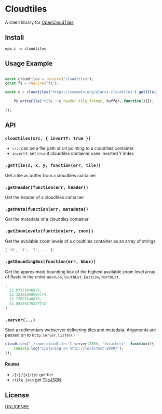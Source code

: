 # Cloudtiles

A client library for [OpenCloudTiles](https://github.com/OpenCloudTiles/opencloudtiles-specification)

## Install

`npm i -s cloudtiles`

## Usage Example

``` js

const cloudtiles = require("cloudtiles");
const fs = require("fs");

const c = cloudtiles("https://example.org/planet.cloudtiles").getTile(z,x,y, function(err, buffer){
	
	fs.writeFile("tile."+c.header.tile_format, buffer, function(){});
	
});

```

## API

### `cloudtiles(src, { invertY: true })`

* `src`: can be a file path or url pointing to a cloudtiles container.
* `invertY`: set `true` if cloudtiles container uses inverted Y index

### `.getTile(z, x, y, function(err, tile))`

Get a tile as buffer from a cloudtiles container

### `.getHeader(function(err, header))`

Get the header of a cloudtiles container

### `.getMeta(function(err, metadata))`

Get the metadata of a cloudtiles container

### `.getZoomLevels(function(err, zoom))`

Get the available zoom levels of a cloudtiles container as an array of strings

``` js
[ '0', '1', '2', ... ];
```

### `.getBoundingBox(function(err, bbox))`

Get the approximate bounding box of the highest available zoom level array of floats in the order `WestLon`, `SouthLat`, `EastLon`, `NorthLat`.

``` js
[
  13.07373046875,
  52.32191088594773,
  13.77685546875,
  52.68304276227742
]
```

### `.server(...)`

Start a rudimentary webserver delivering tiles and metadata. Arguments are passed on to `http.server.listen()`

``` js
cloudtiles("./some.cloudtiles").server(8080, "localhost", function(){
	console.log("Listening on http://localhost:8080/");
});
```

#### Routes

* `/{z}/{x}/{y}` get tile
* `/tile.json` get [TileJSON](https://github.com/mapbox/tilejson-spec)

## License

[UNLICENSE](https://unlicense.org/)